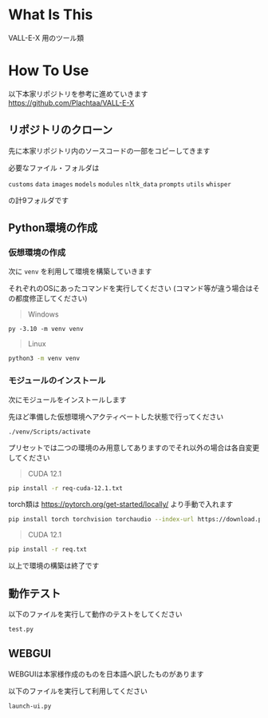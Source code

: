 # What Is This
VALL-E-X 用のツール類

# How To Use
以下本家リポジトリを参考に進めていきます
https://github.com/Plachtaa/VALL-E-X


## リポジトリのクローン
先に本家リポジトリ内のソースコードの一部をコピーしてきます

必要なファイル・フォルダは

`customs` `data` `images` `models` `modules` `nltk_data` `prompts` `utils` `whisper`

の計9フォルダです

## Python環境の作成
### 仮想環境の作成
次に `venv` を利用して環境を構築していきます

それぞれのOSにあったコマンドを実行してください
(コマンド等が違う場合はその都度修正してください)

> Windows
```shell
py -3.10 -m venv venv
```
> Linux
```bash
python3 -m venv venv
```

### モジュールのインストール
次にモジュールをインストールします

先ほど準備した仮想環境へアクティベートした状態で行ってください

```
./venv/Scripts/activate
```

プリセットでは二つの環境のみ用意してありますのでそれ以外の場合は各自変更してください

> CUDA 12.1
```bash
pip install -r req-cuda-12.1.txt
```
torch類は https://pytorch.org/get-started/locally/ より手動で入れます
```bash
pip install torch torchvision torchaudio --index-url https://download.pytorch.org/whl/cu118
```
> CUDA 12.1
```bash
pip install -r req.txt
```

以上で環境の構築は終了です


## 動作テスト
以下のファイルを実行して動作のテストをしてください

```
test.py
```

## WEBGUI
WEBGUIは本家様作成のものを日本語へ訳したものがあります

以下のファイルを実行して利用してください

```
launch-ui.py
```
